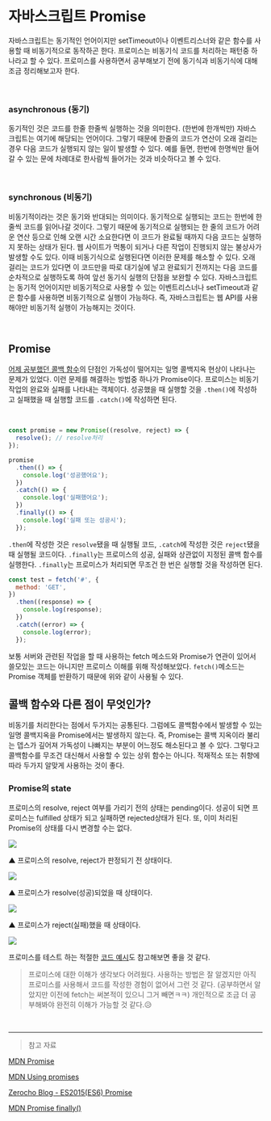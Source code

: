 # 자바스크립트 Promise

자바스크립트는 동기적인 언어이지만 setTimeout이나 이벤트리스너와 같은 함수를 사용할 때 비동기적으로 동작하곤 한다. 프로미스는 비동기식 코드를 처리하는 패턴중 하나라고 할 수 있다.
프로미스를 사용하면서 공부해보기 전에 동기식과 비동기식에 대해 조금 정리해보고자 한다.

<br>

### asynchronous (동기)

동기적인 것은 코드를 한줄 한줄씩 실행하는 것을 의미한다. (한번에 한개씩만)
자바스크립트는 여기에 해당되는 언어이다.
그렇기 때문에 한줄의 코드가 연산이 오래 걸리는 경우 다음 코드가 실행되지 않는 일이 발생할 수 있다. 예를 들면, 한번에 한명씩만 들어갈 수 있는 문에 차례대로 한사람씩 들어가는 것과 비슷하다고 볼 수 있다.

<br>

### synchronous (비동기)

비동기적이라는 것은 동기와 반대되는 의미이다.
동기적으로 실행되는 코드는 한번에 한줄씩 코드를 읽어나갈 것이다. 그렇기 때문에 동기적으로 실행되는 한 줄의 코드가 어려운 연산 등으로 인해 오랜 시간 소요한다면 이 코드가 완료될 때까지 다음 코드는 실행하지 못하는 상태가 된다. 웹 사이트가 먹통이 되거나 다른 작업이 진행되지 않는 불상사가 발생할 수도 있다.
이때 비동기식으로 실행된다면 이러한 문제를 해소할 수 있다. 오래 걸리는 코드가 있다면 이 코드만을 따로 대기실에 넣고 완료되기 전까지는 다음 코드를 순차적으로 실행하도록 하여 앞선 동기식 실행의 단점을 보완할 수 있다.
자바스크립트는 동기적 언어이지만 비동기적으로 사용할 수 있는 이벤트리스너나 setTimeout과 같은 함수를 사용하면 비동기적으로 실행이 가능하다. 즉, 자바스크립트는 웹 API를 사용해야만 비동기적 실행이 가능해지는 것이다.

<br>

## Promise

[어제 공부했던 콜백 함수](https://velog.io/@reasonz/2022.05.25-%EC%9E%90%EB%B0%94%EC%8A%A4%ED%81%AC%EB%A6%BD%ED%8A%B8-%EC%BD%9C%EB%B0%B1%ED%95%A8%EC%88%98JS-callback-function)의 단점인 가독성이 떨어지는 일명 콜백지옥 현상이 나타나는 문제가 있었다.
이런 문제를 해결하는 방법중 하나가 Promise이다. 프로미스는 비동기 작업의 완료와 실패를 나타내는 객체이다. 성공했을 때 실행할 것을 `.then()`에 작성하고 실패했을 때 실행할 코드를 `.catch()`에 작성하면 된다.

<br>

```javascript
const promise = new Promise((resolve, reject) => {
  resolve(); // resolve처리
});

promise
  .then(() => {
    console.log('성공했어요');
  })
  .catch(() => {
    console.log('실패했어요');
  })
  .finally(() => {
    console.log('실패 또는 성공시');
  });
```

`.then`에 작성한 것은 `resolve`됐을 때 실행될 코드, `.catch`에 작성한 것은 `reject`됐을 때 실행될 코드이다. `.finally`는 프로미스의 성공, 실패와 상관없이 지정된 콜백 함수를 실행한다.
`.finally`는 프로미스가 처리되면 무조건 한 번은 실행할 것을 작성하면 된다.

```javascript
const test = fetch('#', {
  method: 'GET',
})
  .then((response) => {
    console.log(response);
  })
  .catch((error) => {
    console.log(error);
  });
```

보통 서버와 관련된 작업을 할 때 사용하는 fetch 메소드와 Promise가 연관이 있어서 쓸모있는 코드는 아니지만 프로미스 이해를 위해 작성해보았다.
`fetch()`메소드는 Promise 객체를 반환하기 때문에 위와 같이 사용될 수 있다.
<br>

## 콜백 함수와 다른 점이 무엇인가?

비동기를 처리한다는 점에서 두가지는 공통된다. 그럼에도 콜백함수에서 발생할 수 있는 일명 콜백지옥을 Promise에서는 발생하지 않는다.
즉, Promise는 콜백 지옥이라 불리는 뎁스가 깊어져 가독성이 나빠지는 부분이 어느정도 해소된다고 볼 수 있다. 그렇다고 콜백함수를 무조건 대신해서 사용할 수 있는 상위 함수는 아니다.
적재적소 또는 취향에 따라 두가지 알맞게 사용하는 것이 좋다.

### Promise의 state

프로미스의 resolve, reject 여부를 가리기 전의 상태는 pending이다.
성공이 되면 프로미스는 fulfilled 상태가 되고 실패하면 rejected상태가 된다.
또, 이미 처리된 Promise의 상태를 다시 변경할 수는 없다.

![](https://velog.velcdn.com/images/reasonz/post/acb12fee-085d-43a5-b519-1f6846d56868/image.png)

▲ 프로미스의 resolve, reject가 판정되기 전 상태이다.

![](https://velog.velcdn.com/images/reasonz/post/36087e85-e916-4fe1-901d-a62f7ded7b00/image.png)

▲ 프로미스가 resolve(성공)되었을 때 상태이다.

![](https://velog.velcdn.com/images/reasonz/post/299bc115-d480-4b2f-b5c5-b83d00afbcb9/image.png)

▲ 프로미스가 reject(실패)했을 때 상태이다.

![](https://velog.velcdn.com/images/reasonz/post/00f4e43f-45dc-4fd6-a84e-7b739e5f7252/image.png)

프로미스를 테스트 하는 적절한 [코드 예시](https://github.com/mdn/js-examples/blob/master/promises-test/index.html)도 참고해보면 좋을 것 같다.

> 프로미스에 대한 이해가 생각보다 어려웠다.
> 사용하는 방법은 잘 알겠지만 아직 프로미스를 사용해서 코드를 작성한 경험이 없어서 그런 것 같다. (공부하면서 알았지만 이전에 fetch는 써본적이 있으니 그거 빼면ㅋㅋ)
> 개인적으로 조금 더 공부해봐야 완전히 이해가 가능할 것 같다.😥

<br>

---

> 참고 자료

[MDN Promise](https://developer.mozilla.org/ko/docs/Web/JavaScript/Reference/Global_Objects/Promise)

[MDN Using promises](https://developer.mozilla.org/ko/docs/Web/JavaScript/Guide/Using_promises)

[Zerocho Blog - ES2015(ES6) Promise](https://www.zerocho.com/category/ECMAScript/post/5770c27e6a8e09150013f0f7)

[MDN Promise finally()](https://developer.mozilla.org/ko/docs/Web/JavaScript/Reference/Global_Objects/Promise/finally)
